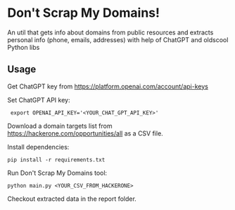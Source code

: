 # Don't Scrap My Domains!

An util that gets info about domains from public resources
and extracts personal info (phone, emails, addresses)
with help of ChatGPT and oldscool Python libs

## Usage

Get ChatGPT key from https://platform.openai.com/account/api-keys

Set ChatGPT API key:

```commandline
 export OPENAI_API_KEY='<YOUR_CHAT_GPT_API_KEY>'
```

Download a domain targets list from https://hackerone.com/opportunities/all as a CSV file.

Install dependencies:

```commandline
pip install -r requirements.txt
```

Run Don't Scrap My Domains tool:

```commandline
python main.py <YOUR_CSV_FROM_HACKERONE>
```

Checkout extracted data in the report folder.
